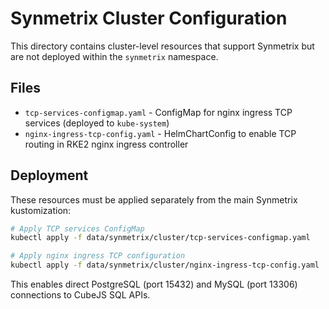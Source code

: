 # Synmetrix Cluster Configuration

This directory contains cluster-level resources that support Synmetrix but are not deployed within the `synmetrix` namespace.

## Files

- `tcp-services-configmap.yaml` - ConfigMap for nginx ingress TCP services (deployed to `kube-system`)
- `nginx-ingress-tcp-config.yaml` - HelmChartConfig to enable TCP routing in RKE2 nginx ingress controller

## Deployment

These resources must be applied separately from the main Synmetrix kustomization:

```bash
# Apply TCP services ConfigMap
kubectl apply -f data/synmetrix/cluster/tcp-services-configmap.yaml

# Apply nginx ingress TCP configuration
kubectl apply -f data/synmetrix/cluster/nginx-ingress-tcp-config.yaml
```

This enables direct PostgreSQL (port 15432) and MySQL (port 13306) connections to CubeJS SQL APIs.